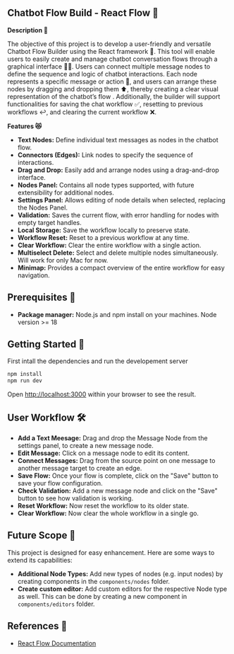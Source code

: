 ## Chatbot Flow Build - React Flow 🤖

**Description 📘**

The objective of this project is to develop a user-friendly and versatile Chatbot Flow Builder using the React framework 🤖. This tool will enable users to easily create and manage chatbot conversation flows through a graphical
interface 🧑‍💻. Users can connect multiple message nodes to define the sequence and logic of chatbot interactions. Each node represents a specific message or action 💬, and users can arrange these nodes by dragging and dropping them ⬆️,
thereby creating a clear visual representation of the chatbot’s flow . Additionally, the builder will support functionalities for saving the chat workflow ✅, resetting to previous workflows ↩, and clearing the current workflow ❌.

**Features 😻**

- **Text Nodes:** Define individual text messages as nodes in the chatbot flow.
- **Connectors (Edges):** Link nodes to specify the sequence of interactions.
- **Drag and Drop:** Easily add and arrange nodes using a drag-and-drop interface.
- **Nodes Panel:** Contains all node types supported, with future extensibility for additional nodes.
- **Settings Panel:** Allows editing of node details when selected, replacing the Nodes Panel.
- **Validation:** Saves the current flow, with error handling for nodes with empty target handles.
- **Local Storage:** Save the workflow locally to preserve state.
- **Workflow Reset:** Reset to a previous workflow at any time.
- **Clear Workflow:** Clear the entire workflow with a single action.
- **Multiselect Delete:** Select and delete multiple nodes simultaneously. Will work for only Mac for now.
- **Minimap:** Provides a compact overview of the entire workflow for easy navigation.

## Prerequisites 🧪

- **Package manager:** Node.js and npm install on your machines. Node version >= 18

## Getting Started 🚀

First intall the dependencies and run the developement server

```bash
npm install
npm run dev
```

Open [http://localhost:3000](http://localhost:3000) within your browser to see the result.

## User Workflow 🛠️

- **Add a Text Meesage:** Drag and drop the Message Node from the settings panel, to create a new message node.
- **Edit Message:** Click on a message node to edit its content.
- **Connect Messages:** Drag from the source point on one message to another message target to create an edge.
- **Save Flow:** Once your flow is complete, click on the "Save" button to save your flow configuration.
- **Check Validation:** Add a new message node and click on the "Save" button to see how validation is working.
- **Reset Workflow:** Now reset the workflow to its older state.
- **Clear Workflow:** Now clear the whole workflow in a single go.

## Future Scope 🔮

This project is designed for easy enhancement. Here are some ways to extend its capabilities:

- **Additional Node Types:** Add new types of nodes (e.g. input nodes) by creating components in the `components/nodes` folder.
- **Create custom editor:** Add custom editors for the respective Node type as well. This can be done by creating a new component in `components/editors` folder.

## References 🔗

- [React Flow Documentation](https://reactflow.dev/docs)
